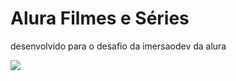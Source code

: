 # Alura Filmes e Séries
desenvolvido para o desafio da imersaodev da alura

<img src="images/banner.jpg" />

